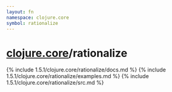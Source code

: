 ```yaml
---
layout: fn
namespace: clojure.core
symbol: rationalize
---
```


# [clojure.core](../)/rationalize

{% include 1.5.1/clojure.core/rationalize/docs.md %}
{% include 1.5.1/clojure.core/rationalize/examples.md %}
{% include 1.5.1/clojure.core/rationalize/src.md %}

